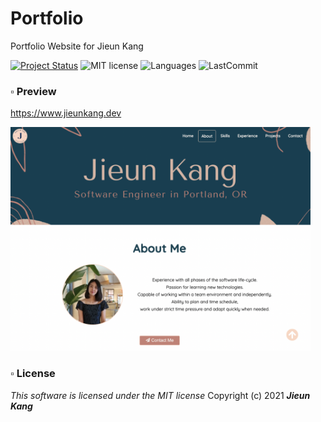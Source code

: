 # Portfolio

Portfolio Website for Jieun Kang

[![Project Status](https://www.repostatus.org/badges/latest/wip.svg)](https://www.repostatus.org/#wip)
![MIT license](https://img.shields.io/github/license/jieunkang-101/jieunkang-101.github.io)
![Languages](https://img.shields.io/github/languages/top/jieunkang-101/jieunkang-101.github.io)
![LastCommit](https://img.shields.io/github/last-commit/jieunkang-101/jieunkang-101.github.io)

### ▫︎ Preview

https://www.jieunkang.dev

<img src='./imgs/preview.png' width="480px">

### ▫︎ License

_This software is licensed under the MIT license_
Copyright (c) 2021 **_Jieun Kang_**
